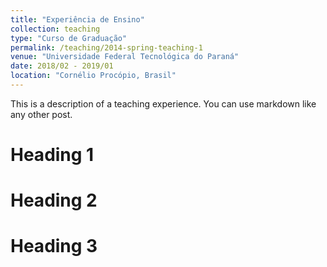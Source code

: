 ```yaml
---
title: "Experiência de Ensino"
collection: teaching
type: "Curso de Graduação"
permalink: /teaching/2014-spring-teaching-1
venue: "Universidade Federal Tecnológica do Paraná"
date: 2018/02 - 2019/01
location: "Cornélio Procópio, Brasil"
---
```


This is a description of a teaching experience. You can use markdown like any other post.

Heading 1
======

Heading 2
======

Heading 3
======
